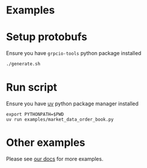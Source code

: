# Examples

# Setup protobufs
Ensure you have `grpcio-tools` python package installed
```sh
./generate.sh
```

# Run script
Ensure you have [uv](https://docs.astral.sh/uv/guides/install-python/) python package manager installed
```
export PYTHONPATH=$PWD
uv run examples/market_data_order_book.py
```

# Other examples
Please see [our docs](https://docs.qfex.com/) for more examples.